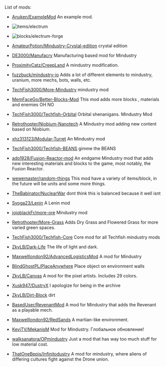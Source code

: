 List of mods:
- [Anuken/ExampleMod](https://github.com/Anuken/ExampleMod) An example mod.
 - ![items/electrum](https://raw.githubusercontent.com/Anuken/ExampleMod/master/sprites/items/electrum.png)
 - ![blocks/electrum-forge](https://raw.githubusercontent.com/Anuken/ExampleMod/master/sprites/blocks/electrum-forge.png)
- [AmateurPotion/Mindustry-Crystal-edition](https://github.com/AmateurPotion/Mindustry-Crystal-edition) crystal edition

- [DE3000/Manufacry](https://github.com/DE3000/Manufacry) Manufacturing based mod for Mindustry

- [ProximityCatz/CreepLand](https://github.com/ProximityCatz/CreepLand) A mindustry modification.

- [fuzzbuck/mindustry-io](https://github.com/fuzzbuck/mindustry-io) Adds a lot of different elements to mindustry, uranium, more mechs, bots, walls, etc.

- [TechFish3000/More-Mindustry](https://github.com/TechFish3000/More-Mindustry) mindustry mod

- [MemFaceGo/Better-Blocks-Mod](https://github.com/MemFaceGo/Better-Blocks-Mod) This mod adds more blocks , materials and enemies OH NO

- [TechFish3000/Techfish-Orbital](https://github.com/TechFish3000/Techfish-Orbital) Orbital shenanigans. Mindustry Mod

- [Retrothopter/Niobium-Nanotech](https://github.com/Retrothopter/Niobium-Nanotech) A Mindustry mod adding new content based on Niobium.

- [xhz313123/Modular-Turret](https://github.com/xhz313123/Modular-Turret) An Mindustry mod

- [TechFish3000/Techfish-BEANS](https://github.com/TechFish3000/Techfish-BEANS) gimme the BEANS

- [ado1928/Fusion-Reactor-mod](https://github.com/ado1928/Fusion-Reactor-mod) An endgame Mindustry mod that adds new interesting materials and blocks to the game, most notably, the Fusion Reactor.

- [wewemaster/random-things](https://github.com/wewemaster/random-things) This mod have a variety of items/block, in the future will be units and some more things.

- [TheBabinator/NuclearWar](https://github.com/TheBabinator/NuclearWar) dont think this is balanced because it well isnt

- [Syoga23/Lenin](https://github.com/Syoga23/Lenin) A Lenin mod

- [jojoblackFr/more-ore](https://github.com/jojoblackFr/more-ore) Mindustry mod

- [Retrothopter/More-Grass](https://github.com/Retrothopter/More-Grass) Adds Dry Grass and Flowered Grass for more varied green spaces.

- [TechFish3000/Techfish-Core](https://github.com/TechFish3000/Techfish-Core) Core mod for all Techfish mindustry mods

- [ZkyLB/Dark-Life](https://github.com/ZkyLB/Dark-Life) The life of light and dark.

- [Maxwelllondon92/AdvancedLogisticsMod](https://github.com/Maxwelllondon92/AdvancedLogisticsMod) A mod for Mindustry

- [BlindGhostPL/PlaceAnywhere](https://github.com/BlindGhostPL/PlaceAnywhere) Place object on environment walls

- [ZkyLB/Canvas](https://github.com/ZkyLB/Canvas) A mod for the pixel artists. Includes 29 colors.

- [Xusk947/DustryX](https://github.com/Xusk947/DustryX) I apologize for being in the archive

- [ZkyLB/Dirt-Block](https://github.com/ZkyLB/Dirt-Block) dirt

- [BasedUser/RevenantMod](https://github.com/BasedUser/RevenantMod) A mod for Mindustry that adds the Revenant as a playable mech.

- [Maxwelllondon92/RedSands](https://github.com/Maxwelllondon92/RedSands) A martian-like environment.

- [KeviTV/MekanisM](https://github.com/KeviTV/MekanisM) Mod for Mindustry. Глобальное обновление!

- [walksanatora/OPmindustry](https://github.com/walksanatora/OPmindustry) Just a mod that has way too much stuff for low material cost.

- [ThatOneBepis/Infinitodustry](https://github.com/ThatOneBepis/Infinitodustry) A mod for mindustry, where aliens of differing cultures fight against the Drone union.

